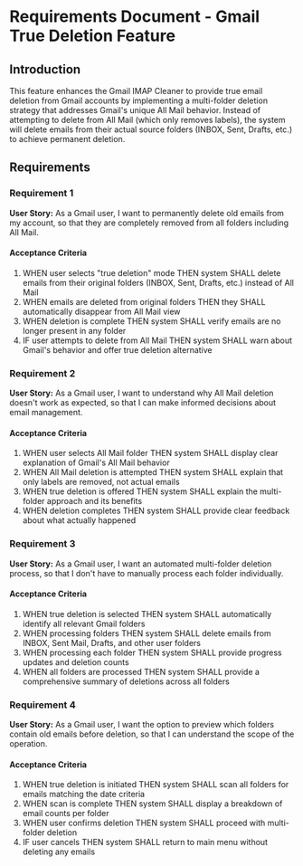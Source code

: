# Requirements Document - Gmail True Deletion Feature

## Introduction

This feature enhances the Gmail IMAP Cleaner to provide true email deletion from Gmail accounts by implementing a multi-folder deletion strategy that addresses Gmail's unique All Mail behavior. Instead of attempting to delete from All Mail (which only removes labels), the system will delete emails from their actual source folders (INBOX, Sent, Drafts, etc.) to achieve permanent deletion.

## Requirements

### Requirement 1

**User Story:** As a Gmail user, I want to permanently delete old emails from my account, so that they are completely removed from all folders including All Mail.

#### Acceptance Criteria

1. WHEN user selects "true deletion" mode THEN system SHALL delete emails from their original folders (INBOX, Sent, Drafts, etc.) instead of All Mail
2. WHEN emails are deleted from original folders THEN they SHALL automatically disappear from All Mail view
3. WHEN deletion is complete THEN system SHALL verify emails are no longer present in any folder
4. IF user attempts to delete from All Mail THEN system SHALL warn about Gmail's behavior and offer true deletion alternative

### Requirement 2

**User Story:** As a Gmail user, I want to understand why All Mail deletion doesn't work as expected, so that I can make informed decisions about email management.

#### Acceptance Criteria

1. WHEN user selects All Mail folder THEN system SHALL display clear explanation of Gmail's All Mail behavior
2. WHEN All Mail deletion is attempted THEN system SHALL explain that only labels are removed, not actual emails
3. WHEN true deletion is offered THEN system SHALL explain the multi-folder approach and its benefits
4. WHEN deletion completes THEN system SHALL provide clear feedback about what actually happened

### Requirement 3

**User Story:** As a Gmail user, I want an automated multi-folder deletion process, so that I don't have to manually process each folder individually.

#### Acceptance Criteria

1. WHEN true deletion is selected THEN system SHALL automatically identify all relevant Gmail folders
2. WHEN processing folders THEN system SHALL delete emails from INBOX, Sent Mail, Drafts, and other user folders
3. WHEN processing each folder THEN system SHALL provide progress updates and deletion counts
4. WHEN all folders are processed THEN system SHALL provide a comprehensive summary of deletions across all folders

### Requirement 4

**User Story:** As a Gmail user, I want the option to preview which folders contain old emails before deletion, so that I can understand the scope of the operation.

#### Acceptance Criteria

1. WHEN true deletion is initiated THEN system SHALL scan all folders for emails matching the date criteria
2. WHEN scan is complete THEN system SHALL display a breakdown of email counts per folder
3. WHEN user confirms deletion THEN system SHALL proceed with multi-folder deletion
4. IF user cancels THEN system SHALL return to main menu without deleting any emails